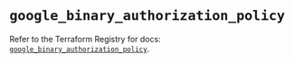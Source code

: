 # `google_binary_authorization_policy`

Refer to the Terraform Registry for docs: [`google_binary_authorization_policy`](https://registry.terraform.io/providers/hashicorp/google/5.13.0/docs/resources/binary_authorization_policy).

